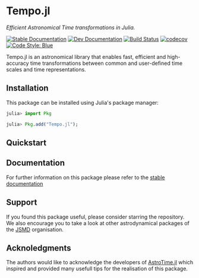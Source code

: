 # Tempo.jl

_Efficient Astronomical Time transformations in Julia._

[![Stable Documentation](https://img.shields.io/badge/docs-stable-blue.svg)](https://juliaspacemissiondesign.github.io/Tempo.jl/stable/) 
[![Dev Documentation](https://img.shields.io/badge/docs-dev-blue.svg)](https://juliaspacemissiondesign.github.io/Tempo.jl/dev/) 
[![Build Status](https://github.com/JuliaSpaceMissionDesign/Tempo.jl/actions/workflows/ci.yml/badge.svg?branch=main)](https://github.com/JuliaSpaceMissionDesign/Tempo.jl/actions/workflows/ci.yml)
[![codecov](https://codecov.io/gh/JuliaSpaceMissionDesign/Tempo.jl/branch/main/graph/badge.svg?token=3SJCV229XX)](https://codecov.io/gh/JuliaSpaceMissionDesign/Tempo.jl)
[![Code Style: Blue](https://img.shields.io/badge/code%20style-blue-4495d1.svg)](https://github.com/invenia/BlueStyle)

Tempo.jl is an astronomical library that enables fast, efficient and high-accuracy 
time transformations between common and user-defined time scales and time representations.

## Installation
This package can be installed using Julia's package manager:
```julia
julia> import Pkg

julia> Pkg.add("Tempo.jl");
```
## Quickstart

## Documentation 
For further information on this package please refer to the [stable documentation](https://juliaspacemissiondesign.github.io/Tempo.jl/stable/)
## Support 
If you found this package useful, please consider starring the repository. We also encourage 
you to take a look at other astrodynamical packages of the [JSMD](https://github.com/JuliaSpaceMissionDesign/) organisation.

## Acknoledgments 
The authors would like to acknowledge the developers of [AstroTime.jl](https://github.com/JuliaAstro/AstroTime.jl) which inspired and provided many usefull tips for the realisation of this package.